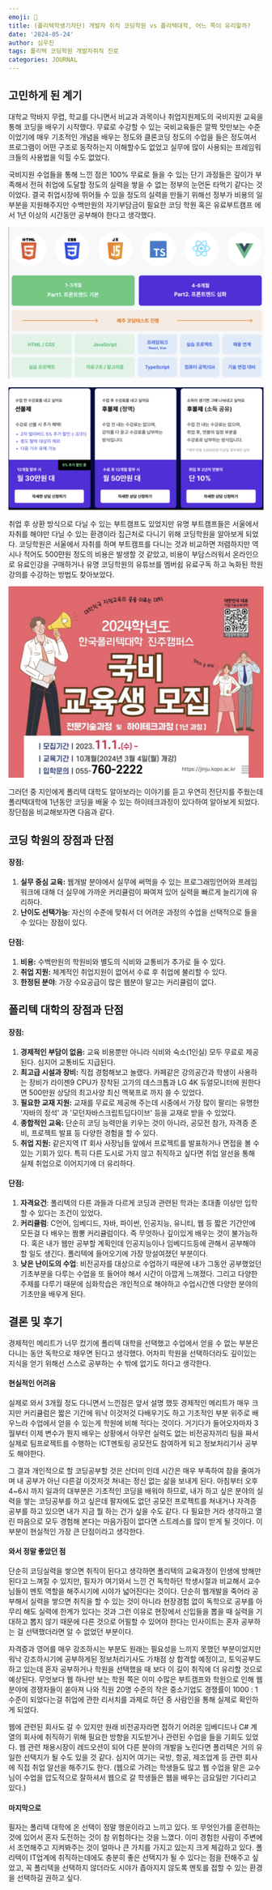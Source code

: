 ```yaml
---
emoji: 📰
title: (폴리텍학생기자단) 개발자 취직 코딩학원 vs 폴리텍대학, 어느 쪽이 유리할까?
date: '2024-05-24'
author: 심우진
tags: 폴리텍 코딩학원 개발자취직 진로
categories: JOURNAL
---
```


## 고민하게 된 계기
대학교 막바지 무렵, 학교를 다니면서 비교과 과목이나 취업지원제도의 국비지원 교육을 통해 코딩을 배우기 시작했다. 무료로 수강할 수 있는 국비교육들은 깔짝 맛만보는 수준이었기에 매우 기초적인 개념을 배우는 정도와 클론코딩 정도의 수업을 들은 정도여서 프로그램이 어떤 구조로 동작하는지 이해할수도 없었고 실무에 많이 사용되는 프레임워크들의 사용법을 익힐 수도 없었다.

국비지원 수업들을 통해 느낀 점은 100% 무료로 들을 수 있는 단기 과정들은 깊이가 부족해서 전혀 취업에 도달할 정도의 실력을 쌓을 수 없는 정부의 눈먼돈 타먹기 같다는 것이었다. 결국 취업시장에 뛰어들 수 있을 정도의 실력을 만들기 위해선 정부가 비용의 일부분을 지원해주지만 수백만원의 자기부담금이 필요한 코딩 학원 혹은 유료부트캠프 에서 1년 이상의 시간동안 공부해야 한다고 생각했다.

![img_jn0101.png](./img_jn0101.png)

![img_jn0102.png](./img_jn0102.png)

취업 후 상환 방식으로 다닐 수 있는 부트캠프도 있었지만 유명 부트캠프들은 서울에서 자취를 해야만 다닐 수 있는 환경이라 집근처로 다니기 위해 코딩학원을 알아보게 되었다. 코딩학원은 서울에서 자취를 하며 부트캠프를 다니는 것과 비교하면 저렴하지만 역시나 적어도 500먄원 정도의 비용은 발생할 것 같았고, 비용이 부담스러워서 온라인으로 유료인강을 구매하거나 유명 코딩학원의 유튜브를 멤버쉽 유료구독 하고 녹화된 학원강의를 수강하는 방법도 찾아보았다. 

![img_jn0103.png](./img_jn0103.png)

그러던 중 지인에게 폴리텍 대학도 알아보라는 이야기를 듣고 우연히 전단지를 주웠는데 폴리텍대학에 1년동안 코딩을 배울 수 있는 하이테크과정이 있다하여 알아보게 되었다. 장단점을 비교해보자면 다음과 같다. 


## 코딩 학원의 장점과 단점

#### **장점:**
1. **실무 중심 교육:** 웹개발 분야에서 실무에 써먹을 수 있는 프로그래밍언어와 프레임워크에 대해 더 실무에 가까운 커리큘럼이 짜여져 있어 실력을 빠르게 늘리기에 유리하다.
2. **난이도 선택가능**: 자신의 수준에 맞춰서 더 어려운 과정의 수업을 선택적으로 들을 수 있다는 장점이 있다.

#### **단점:**
1. **비용:** 수백만원의 학원비와 별도의 식비와 교통비가 추가로 들 수 있다.
2. **취업 지원:** 체계적인 취업지원이 없어서 수료 후 취업에 불리할 수 있다.
3. **한정된 분야**: 가장 수요공급이 많은 웹분야 말고는 커리큘럼이 없다.

## 폴리텍 대학의 장점과 단점

#### **장점**:
1. **경제적인 부담이 없음:** 교육 비용뿐만 아니라 식비와 숙소(1인실) 모두 무료로 제공된다. 심지어 교통비도 지급된다.
2. **최고급 시설과 장비:** 직접 경험해보고 놀랬다. 카페같은 강의공간과 학생이 사용하는 장비가 라이젠9 CPU가 장착된 고가의 데스크톱과 LG 4K 듀얼모니터에 원한다면 500만원 상당의 최고사양 최신 맥북프로 까지 쓸 수 있었다.
3. **필요한 교재 지원:** 교재를 무료로 제공해 주는데 시중에서 가장 많이 팔리는 유명한 '자바의 정석' 과 '모던자바스크립트딥다이브' 등을 교재로 받을 수 있었다.
4. **종합적인 교육:** 단순히 코딩 능력만을 키우는 것이 아니라, 공모전 참가, 자격증 준비, 프로젝트 발표 등 다양한 경험을 할 수 있다.
5. **취업 지원:** 같은지역 IT 회사 사장님들 앞에서 프로젝트를 발표하거나 면접을 볼 수 있는 기회가 있다. 특히 다른 도시로 가지 않고 취직하고 싶다면 취업 알선을 통해 실제 취업으로 이어지기에 더 유리하다.

#### **단점**:
1. **자격요건**: 폴리텍의 다른 과들과 다르게 코딩과 관련된 학과는 초대졸 이상만 입학할 수 있다는 조건이 있었다.
2. **커리큘럼**: C언어, 임베디드, 자바, 파이썬, 인공지능, 유니티, 웹 등 짧은 기간안에 모든걸 다 배우는 짬뽕 커리큘럼이다. 즉 무엇하나 깊이있게 배우는 것이 불가능하다. 혹은 내가 웹만 공부할 계획인데 인공지능이나 임베디드등에 관해서 공부해야 할 일도 생긴다. 폴리텍에 들어오기에 가장 망설여졌던 부분이다.
3. **낮은 난이도의 수업**: 비전공자를 대상으로 수업하기 때문에 내가 그동안 공부했었던 기초부분을 다루는 수업을 또 들어야 해서 시간이 아깝게 느껴졌다. 그리고 다양한 주제를 다루기 때문에 심화학습은 개인적으로 해야하고 수업시간엔 다양한 분야의 기초만을 배우게 된다.

## 결론 및 후기

경제적인 메리트가 너무 컸기에 폴리텍 대학을 선택했고 수업에서 얻을 수 없는 부분은 다니는 동안 독학으로 채우면 된다고 생각했다. 어차피 학원을 선택하더라도 깊이있는 지식을 얻기 위해선 스스로 공부하는 수 밖에 없기도 하다고 생각한다.


#### 현실적인 어려움
실제로 와서 3개월 정도 다니면서 느낀점은 앞서 설명 했듯 경제적인 메리트가 매우 크지만 커리큘럼은 짧은 기간에 워낙 이것저것 다배우기도 하고 기초적인 부분 위주로 배우느라 수업에서 얻을 수 있는게 학원에 비해 적다는 것이다. 거기다가 들어오자마자 3월부터 이제 변수가 뭔지 배우는 상황에서 아무런 실력도 없는 비전공자끼리 팀을 짜서 실제로 팀프로젝트를 수행하는 ICT멘토링 공모전도 참여하게 되고 정보처리기사 공부도 해야한다. 

그 결과 개인적으로 할 코딩공부할 것은 산더미 인데 시간은 매우 부족하여 잠을 줄여가며 내 공부가 아닌 다른걸 이것저것 쳐내는 정신 없는 삶을 보내게 된다. 아침부터 오후4~6시 까지 일과의 대부분은 기초적인 코딩을 배워야 하므로, 내가 하고 싶은 분야의 실력을 쌓는 코딩공부를 하고 싶은데 팔자에도 없던 공모전 프로젝트를 쳐내거나 자격증 공부를 하고 있으면 내가 지금 뭘 하는 건가 싶을 수도 같다. 다 필요한 거라 생각하고 열린 마음으로 모두 경험해 본다는 마음가짐이 없다면 스트레스를 많이 받게 될 것이다. 이 부분이 현실적인 가장 큰 단점이라고 생각한다.

#### 와서 정말 좋았던 점
단순히 코딩실력을 쌓으면 취직이 된다고 생각하면 폴리텍의 교육과정이 인생에 방해만 된다고 느껴질 수 있지만, 필자가 여기와서 느낀 건 독학하던 학생시절과 비교해서 교수님들이 멘토 역할을 해주시기에 시야가 넓어진다는 것이다. 단순히 웹개발을 죽어라 공부해서 실력을 쌓으면 취직을 할 수 있는 것이 아니라 현장경험 없이 독학으로 공부를 아무리 해도 실력에 한계가 있다는 것과 그런 이유로 현장에서 신입들을 뽑을 때 실력을 기대하고 뽑지 않기 때문에 다른 것으로 어필할 수 있어야 한다는 인사이트는 혼자 공부하는 걸 선택했더라면 알 수 없었던 부분이다.

자격증과 영어를 매우 강조하시는 부분도 원래는 필요성을 느끼지 못했던 부분이었지만 워낙 강조하시기에 공부하게된 정보처리기사도 가채점 상 합격할 예정이고, 토익공부도 하고 있는데 혼자 공부하거나 학원을 선택했을 때 보다 이 길이 취직에 더 유리할 것으로 예상된다. 무엇보다 웹 하나만 보는 학원 쪽은 이미 수많은 부트캠프와 학원으로 인해 웹 분야에 경쟁자들이 쏟아져 나와 직원 20명 수준의 작은 중소기업도 경쟁률이 1000 : 1 수준이 되었다는걸 취업에 관한 리서치를 과제로 하던 중 사람인을 통해 실제로 확인하게 되었다.

웹에 관련된 회사도 갈 수 있지만 원래 비전공자라면 접하기 어려운 임베디드나 C# 계열의 회사에 취직하기 위해 필요한 방향을 지도받거나 관련된 수업을 들을 기회도 있었다. 웹 관련 채용시장이 레드오션이 되어 다른 분야의 개발을 노린다면 폴리텍은 거의 유일한 선택지가 될 수도 있을 것 같다. 심지어 여기는 국방, 항공, 제조업계 등 관련 회사에 직접 취업 알선을 해주기도 한다. (웹으로 가려는 학생들도 많고 웹 수업을 맡은 교수님이 수업을 압도적으로 잘하셔서 웹으로 갈 학생들은 웹을 배우는 금요일만 기다리고 있다.)

#### 마지막으로
필자는 폴리텍 대학에 온 선택이 정말 행운이라고 느끼고 있다. 또 무엇인가를 훈련하는 것에 있어서 혼자 도전하는 것이 참 위험하다는 것을 느꼈다. 이미 경험한 사람이 주변에서 조언해주고 지켜봐주는 것이 얼마나 큰 가치를 가지고 있는지 크게 체감하고 있다. 폴리텍이 IT업계에 취직하는데에도 충분히 좋은 선택지가 될 수 있다는 점을 전해주고 싶었고, 꼭 폴리텍을 선택하지 않더라도 시야가 좁아지지 않도록 멘토를 접할 수 있는 환경을 선택하길 권하고 싶다.

```toc

```
